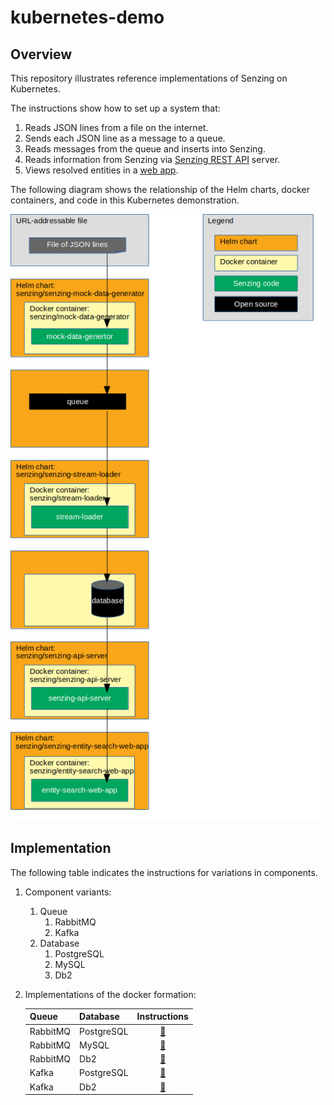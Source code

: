 # kubernetes-demo

## Overview

This repository illustrates reference implementations of Senzing on Kubernetes.

The instructions show how to set up a system that:

1. Reads JSON lines from a file on the internet.
1. Sends each JSON line as a message to a queue.
1. Reads messages from the queue and inserts into Senzing.
1. Reads information from Senzing via [Senzing REST API](https://github.com/Senzing/senzing-rest-api) server.
1. Views resolved entities in a [web app](https://github.com/Senzing/entity-search-web-app).

The following diagram shows the relationship of the Helm charts, docker containers, and code in this Kubernetes demonstration.

![Image of architecture](docs/img-architecture/architecture.png)

## Implementation

The following table indicates the instructions for variations in components.

1. Component variants:
    1. Queue
        1. RabbitMQ
        1. Kafka
    1. Database
        1. PostgreSQL
        1. MySQL
        1. Db2
1. Implementations of the docker formation:

    | Queue    | Database       | Instructions   |
    |----------|----------------|:--------------:|
    | RabbitMQ | PostgreSQL     | [:page_facing_up:](docs/helm-rabbitmq-postgresql/README.md) |
    | RabbitMQ | MySQL          | [:page_facing_up:](docs/helm-rabbitmq-mysql/README.md) |
    | RabbitMQ | Db2            | [:page_facing_up:](docs/helm-rabbitmq-db2/README.md) |
    | Kafka    | PostgreSQL     | [:page_facing_up:](docs/helm-kafka-postgresql/README.md) |
    | Kafka    | Db2            | [:page_facing_up:](docs/helm-kafka-db2/README.md) |

